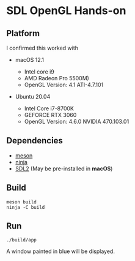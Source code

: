 # SDL OpenGL Hands-on

## Platform

I confirmed this worked with

- macOS 12.1
  - Intel core i9
  - AMD Radeon Pro 5500M)
  - OpenGL Version: 4.1 ATI-4.7.101

- Ubuntu 20.04
  - Intel Core i7-8700K
  - GEFORCE RTX 3060
  - OpenGL Version: 4.6.0 NVIDIA 470.103.01

## Dependencies

- [meson](https://mesonbuild.com/index.html)
- [ninja](https://ninja-build.org/)
- [SDL2](https://www.libsdl.org/) (May be pre-installed in **macOS**)

## Build

```shell
meson build
ninja -C build
```

## Run

```shell
./build/app
```

A window painted in blue will be displayed.

